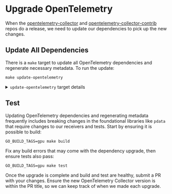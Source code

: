 # Upgrade OpenTelemetry

When the [opentelemetry-collector](https://github.com/open-telemetry/opentelemetry-collector) and [opentelemetry-collector-contrib](https://github.com/open-telemetry/opentelemetry-collector-contrib) repos do a release, we need to update our dependencies to pick up the new changes.

## Update All Dependencies

There is a `make` target to update all OpenTelemetry dependencies and regenerate necessary metadata. To run the update:
```
make update-opentelemetry
```

<details>
    <summary><code>update-opentelemetry</code> target details</summary>
-->
First, you will need to manually fetch the release candidate tags for the stable `go.opentelemetry.io` modules. Since their latest release tags are not in sync with everything else (see [this open issue](https://github.com/open-telemetry/opentelemetry-collector/issues/8063)) you will have to manually fetch these to get the tag for the same ref as the other dependencies. You will find some `grep -v` commands in the `update-components` make target, those will be the versions where you'll need to manually fetch the release candidate tag instead. Failure to do this can cause issues in dependency resolution and automatically downgrade dependencies you are trying to upgrade.

Next, update all OpenTelemetry dependencies to the newest possible version.
```
make update-components
```
These dependencies include the `mdatagen` tool, which is in a separate place from libraries (read more in [tools.md](./tools.md)). Since the `mdatagen` version has been updated in the tools `go.mod`, re-install tools to actually install the new version:
```
make install-tools
```
With the new version of `mdatagen` installed, regenerate the `metadata` packages for tests. This will bring the test packages in line with anything that's changed in the `opentelemetry-collector` base libraries.
```
GO_BUILD_TAGS=gpu make generate
```
</details>

## Test

Updating OpenTelemetry dependencies and regenerating metadata frequently includes breaking changes in the foundational libraries like `pdata` that require changes to our receivers and tests. Start by ensuring it is possible to build:
```
GO_BUILD_TAGS=gpu make build
```
Fix any build errors that may come with the dependency upgrade, then ensure tests also pass:
```
GO_BUILD_TAGS=gpu make test
```

Once the upgrade is complete and build and test are healthy, submit a PR with your changes. Ensure the new OpenTelemetry Collector version is within the PR title, so we can keep track of when we made each upgrade.
